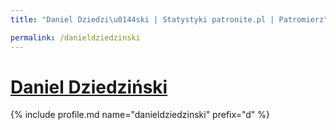```yaml
---
title: "Daniel Dziedzi\u0144ski | Statystyki patronite.pl | Patromierz"

permalink: /danieldziedzinski
---
```


# [Daniel Dziedziński](https://patronite.pl/danieldziedzinski)

{% include profile.md name="danieldziedzinski" prefix="d" %}
